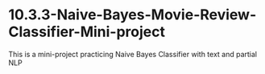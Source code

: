 # 10.3.3-Naive-Bayes-Movie-Review-Classifier-Mini-project
This is a mini-project practicing Naive Bayes Classifier with text and partial NLP
